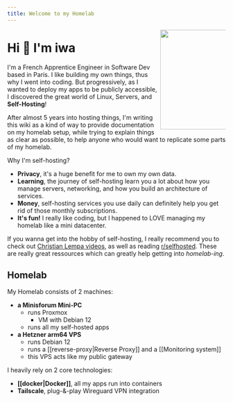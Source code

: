 ```yaml
---
title: Welcome to my Homelab
---
```


<img align='right' src="https://avatars2.githubusercontent.com/u/19956672?s=460&u=a139c3a0107aef1cc9cf204eb1d10ad6e1737efc" width="230" style="max-width: 30%">

# Hi 👋 I'm iwa

I'm a French Apprentice Engineer in Software Dev based in Paris.
I like building my own things, thus why I went into coding.
But progressively, as I wanted to deploy my apps to be publicly accessible, I discovered the great world of Linux, Servers, and **Self-Hosting**!

After almost 5 years into hosting things, I'm writing this wiki as a kind of way to provide documentation on my homelab setup, while trying to explain things as clear as possible, to help anyone who would want to replicate some parts of my homelab.

Why I'm self-hosting?
- **Privacy**, it's a huge benefit for me to own my own data.
- **Learning**, the journey of self-hosting learn you a lot about how you manage servers, networking, and how you build an architecture of services.
- **Money**, self-hosting services you use daily can definitely help you get rid of those monthly subscriptions.
- **It's fun!** I really like coding, but I happened to LOVE managing my homelab like a mini datacenter.

If you wanna get into the hobby of self-hosting, I really recommend you to check out [Christian Lempa videos](https://www.youtube.com/@christianlempa), as well as reading [r/selfhosted](https://www.reddit.com/r/selfhosted/). These are really great ressources which can greatly help getting into *homelab-ing*.

## Homelab

My Homelab consists of 2 machines:

- **a Minisforum Mini-PC**
  - runs Proxmox
    - VM with Debian 12
  - runs all my self-hosted apps
- **a Hetzner arm64 VPS**
  - runs Debian 12
  - runs a [[reverse-proxy|Reverse Proxy]] and a [[Monitoring system]]
  - this VPS acts like my public gateway

I heavily rely on 2 core technologies:

- **[[docker|Docker]]**, all my apps run into containers
- **Tailscale**, plug-&-play Wireguard VPN integration
